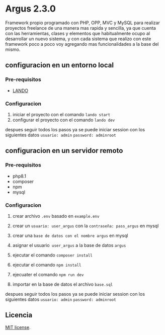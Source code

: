 # Argus 2.3.0
Framework propio programado con PHP, OPP, MVC y MySQL para realizar proyectos freelance de una manera mas rapida y sencilla, ya que cuenta con las herramientas, clases y elementos que habitualmente ocupo al desarrollar un nuevo sistema, y con cada sistema que realizo con este framework poco a poco voy agregando mas funcionalidades a la base del mismo.

## configuracion en un entorno local
### Pre-requisitos
- [LANDO](https://lando.dev/)

### Configuracion
1. iniciar el proyecto con el comando `lando start`
2. configurar el proyecto con el comando `lando dev`

despues seguir todos los pasos ya se puede iniciar session con los siguientes datos `usuario: admin` `password: adminroot`

## configuracion en un servidor remoto
### Pre-requisitos
- php8.1
- composer
- npm
- mysql

### Configuracion
1. crear archivo `.env` basado en `example.env`

2. crear un `usuario: user_argus` con la `contraseña: pass_argus` en mysql

3. crear una `base de datos con el nombre argus` en mysql

4. asignar el usuario` user_argus` a la base de datos `argus`

4. ejecutar el comando `composer install`

5. ejecutar el comando `npm install`

6. ejecuater el comando `npm run dev`

7. importar en la base de datos el archivo `base.sql`

despues seguir todos los pasos ya se puede iniciar session con los siguientes datos `usuario: admin` `password: adminroot`

## Licencia
[MIT license](https://opensource.org/licenses/MIT).
